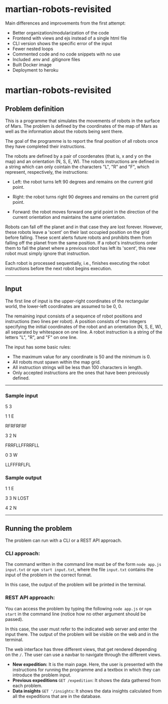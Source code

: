 # martian-robots-revisited

Main differences and improvements from the first attempt:

- Better organization/modularization of the code
- Frontend with views and ejs instead of a single html file
- CLI version shows the specific error of the input
- Fewer nested loops
- Commented code and no code snippets with no use
- Included .env and .gitignore files
- Built Docker image
- Deployment to heroku

# martian-robots-revisited

## Problem definition

This is a programme that simulates the movements of robots in the surface of Mars.
The problem is defined by the coordinates of the map of Mars as well as the information about the robots being sent there.

The goal of the programme is to report the final position of all robots once they have completed their instructions.

The robots are defined by a pair of coordenates (that is, x and y on the map) and an orientation (N, S, E, W).
The robots instructions are defined in a string which can only cointain the characters "L", "R" and "F", which represent, respectively, the instructions:

- Left: the robot turns left 90 degrees and remains on the current grid point.

- Right: the robot turns right 90 degrees and remains on the current grid point.

- Forward: the robot moves forward one grid point in the direction of the current orientation and maintains the same orientation.

Robots can fall off the planet and in that case they are lost forever. However, these robots leave a 'scent' on their last occupied position on the grid before falling. These scent alerts future robots and prohibits them from falling off the planet from the same position. If a robot's instructions order them to fall the planet where a previous robot has left its 'scent', this new robot must simply ignore that instruction.

Each robot is processed sequentially, i.e., finishes executing the robot instructions before the next robot begins execution.

---

## Input
The first line of input is the upper-right coordinates of the rectangular world, the lower-left coordinates are assumed to be 0, 0.

The remaining input consists of a sequence of robot positions and instructions (two lines per robot). A position consists of two integers specifying the initial coordinates of the robot and an orientation (N, S, E, W), all separated by whitespace on one line. A robot instruction is a string of the letters "L", "R", and "F" on one line.

The input has some basic rules:
- The maximum value for any coordinate is 50 and the minimum is 0.
- All robots must spawn within the map grid.
- All instruction strings will be less than 100 characters in length.
- Only accepted instructions are the ones that have been previously defined.

---

### Sample input

5 3

1 1 E

RFRFRFRF

3 2 N

FRRFLLFFRRFLL

0 3 W

LLFFFRFLFL



### Sample output

1 1 E

3 3 N LOST

4 2 N

--- 

## Running the problem

The problem can run with a CLI or a REST API approach.
### CLI approach: 
The command written in the command line must be of the form `node app.js input.txt` or `npm start input.txt`,
where the file `input.txt` contains the input of the problem in the correct format.

In this case, the output of the problem will be printed in the terminal.

### REST API approach: 
You can access the problem by typing the following `node app.js` or `npm start` in the command line (notice how no other argument should be passed).

In this case, the user must refer to the indicated web server and enter the input there.
The output of the problem will be visible on the web and in the terminal.

The web interface has three different views, that get rendered depending on the `/`. The user can use a navbar to navigate through the different views.
- **New expedition:** It is the main page.  Here, the user is presented with the instructions for running the programme and a textbox in which they can introduce the problem input.
- **Previous expeditions** `GET /expedition`: It shows the data gathered from each problem.
- **Data insights** `GET '/insights`: It shows the data insights calculated from all the expeditions that are in the database.

